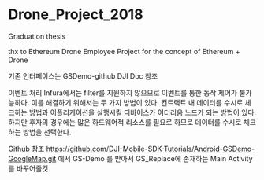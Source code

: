 # Drone_Project_2018
Graduation thesis 

thx to Ethereum Drone Employee Project for the concept of Ethereum + Drone

기존 인터페이스는 GSDemo-github DJI Doc 참조



이벤트 처리
Infura에서는 filter를 지원하지 않으므로 이벤트를 통한 동작 제어가 불가능하다.
이를 해결하기 위해서는 두 가지 방법이 있다.
컨트랙트 내 데이터를 수시로 체크하는 방법과 어플리케이션을 실행시킬 디바이스가 이더리움 노드가 되는 방법이 있다.
하지만 후자의 경우에는 많은 하드웨어적 리소스를 필요로 하므로 데이터를 수시로 체크하는 방법을 선택한다.

Github 참조
https://github.com/DJI-Mobile-SDK-Tutorials/Android-GSDemo-GoogleMap.git 에서 GS-Demo 를 받아서 GS_Replace에 
존재하는 Main Activity를 바꾸어줄것
